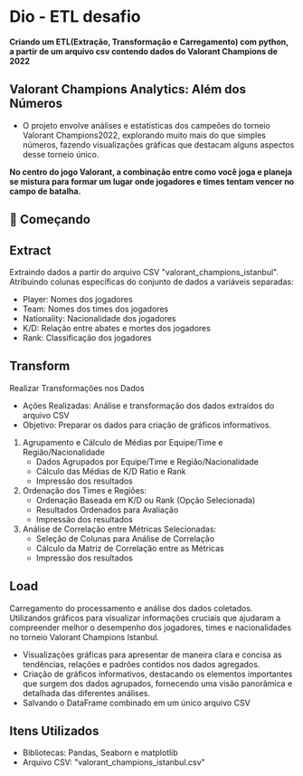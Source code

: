 # Dio - ETL desafio

**Criando um ETL(Extração, Transformação e Carregamento) com python, a partir de um arquivo csv contendo dados do Valorant Champions de 2022**

## Valorant Champions Analytics: Além dos Números

- O projeto envolve análises e estatísticas dos campeões do torneio Valorant Champions2022, explorando muito mais do que simples números, fazendo visualizações gráficas que destacam alguns aspectos desse torneio único.

**No centro do jogo Valorant, a combinação entre como você joga e planeja se mistura para formar um lugar onde jogadores e times tentam vencer no campo de batalha.**


## 🚀 Começando ##
## **E**xtract

Extraindo dados a partir do arquivo CSV "valorant_champions_istanbul". Atribuindo colunas específicas do conjunto de dados a variáveis separadas:
- Player: Nomes dos jogadores
- Team: Nomes dos times dos jogadores
- Nationality: Nacionalidade dos jogadores
- K/D: Relação entre abates e mortes dos jogadores
- Rank: Classificação dos jogadores

## **T**ransform

Realizar Transformações nos Dados
- Ações Realizadas: Análise e transformação dos dados extraídos do arquivo CSV
- Objetivo: Preparar os dados para criação de gráficos informativos.

1. Agrupamento e Cálculo de Médias por Equipe/Time e Região/Nacionalidade
   - Dados Agrupados por Equipe/Time e Região/Nacionalidade
   - Cálculo das Médias de K/D Ratio e Rank
   - Impressão dos resultados
2. Ordenação dos Times e Regiões:
   - Ordenação Baseada em K/D ou Rank (Opção Selecionada)
   - Resultados Ordenados para Avaliação
   - Impressão dos resultados
3. Análise de Correlação entre Métricas Selecionadas:
   - Seleção de Colunas para Análise de Correlação
   - Cálculo da Matriz de Correlação entre as Métricas
   - Impressão dos resultados

## **L**oad

Carregamento do processamento e análise dos dados coletados. Utilizandos gráficos para visualizar informações cruciais que ajudaram a compreender melhor o desempenho dos jogadores, times e nacionalidades no torneio Valorant Champions Istanbul.
- Visualizações gráficas para apresentar de maneira clara e concisa as tendências, relações e padrões contidos nos dados agregados. 
- Criação de gráficos informativos, destacando os elementos importantes que surgem dos dados agrupados, fornecendo uma visão panorâmica e detalhada das diferentes análises. 
- Salvando o DataFrame combinado em um único arquivo CSV

## Itens Utilizados ##
- Bibliotecas: Pandas, Seaborn e matplotlib 
- Arquivo CSV: "valorant_champions_istanbul.csv"

